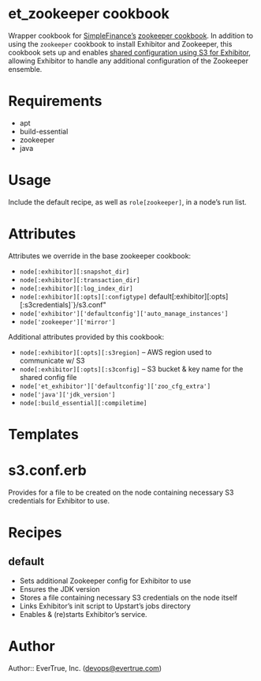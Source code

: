 # et_zookeeper cookbook

Wrapper cookbook for [SimpleFinance’s](https://github.com/SimpleFinance)
[zookeeper cookbook](https://github.com/SimpleFinance/chef-zookeeper).
In addition to using the `zookeeper` cookbook to install Exhibitor and
Zookeeper, this cookbook sets up and enables [shared configuration using S3
for Exhibitor](https://github.com/Netflix/exhibitor/wiki/Shared-Configuration),
allowing Exhibitor to handle any additional configuration of the Zookeeper
ensemble.

# Requirements

* apt
* build-essential
* zookeeper
* java

# Usage

Include the default recipe, as well as `role[zookeeper]`, in a node’s run list.

# Attributes

Attributes we override in the base zookeeper cookbook:

* `node[:exhibitor][:snapshot_dir]`
* `node[:exhibitor][:transaction_dir]`
* `node[:exhibitor][:log_index_dir]`
* `node[:exhibitor][:opts][:configtype]`
default[:exhibitor][:opts][:s3credentials]`}/s3.conf"
* `node['exhibitor']['defaultconfig']['auto_manage_instances']`
* `node['zookeeper']['mirror']`

Additional attributes provided by this cookbook:

* `node[:exhibitor][:opts][:s3region]` – AWS region used to communicate w/ S3
* `node[:exhibitor][:opts][:s3config]` – S3 bucket & key name for the shared config file
* `node['et_exhibitor']['defaultconfig']['zoo_cfg_extra']`
* `node['java']['jdk_version']`
* `node[:build_essential][:compiletime]`

# Templates

# s3.conf.erb

Provides for a file to be created on the node containing necessary S3
credentials for Exhibitor to use.

# Recipes

## default

* Sets additional Zookeeper config for Exhibitor to use
* Ensures the JDK version
* Stores a file containing necessary S3 credentials on the node itself
* Links Exhibitor’s init script to Upstart’s jobs directory
* Enables & (re)starts Exhibitor’s service.

# Author

Author:: EverTrue, Inc. (<devops@evertrue.com>)
